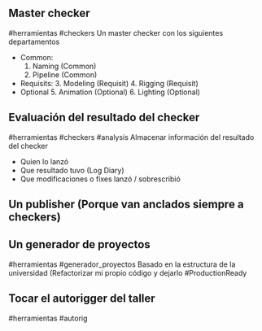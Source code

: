 ## Master checker
#herramientas #checkers
Un master checker con los siguientes departamentos
- Common:
	1. Naming (Common)
	2. Pipeline (Common)
- Requisits:
	3. Modeling (Requisit)
	4. Rigging (Requisit)
- Optional
	5. Animation (Optional)
	6. Lighting (Optional)
## Evaluación del resultado del checker
#herramientas #checkers #analysis
Almacenar información del resultado del checker
- Quien lo lanzó
- Que resultado tuvo (Log Diary)
- Que modificaciones o fixes lanzó / sobrescribió
## Un publisher (Porque van anclados siempre a checkers)
## Un generador de proyectos 
#herramientas #generador_proyectos
Basado en la estructura de la universidad (Refactorizar mi propio código y dejarlo #ProductionReady
## Tocar el autorigger del taller
#herramientas #autorig 

